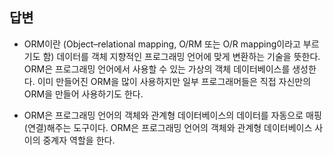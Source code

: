 ## 답변

- ORM이란 (Object–relational mapping, O/RM 또는 O/R mapping이라고 부르기도 함) 데이터를 객체 지향적인 프로그래밍 언어에 맞게 변환하는 기술을 뜻한다. ORM은 프로그래밍 언어에서 사용할 수 있는 가상의 객체 데이터베이스를 생성한다. 이미 만들어진 ORM을 많이 사용하지만 일부 프로그래머들은 직접 자신만의 ORM을 만들어 사용하기도 한다.
  
- ORM은 프로그래밍 언어의 객체와 관계형 데이터베이스의 데이터를 자동으로 매핑(연결)해주는 도구이다. ORM은 프로그래밍 언어의 객체와 관계형 데이터베이스 사이의 중계자 역할을 한다.